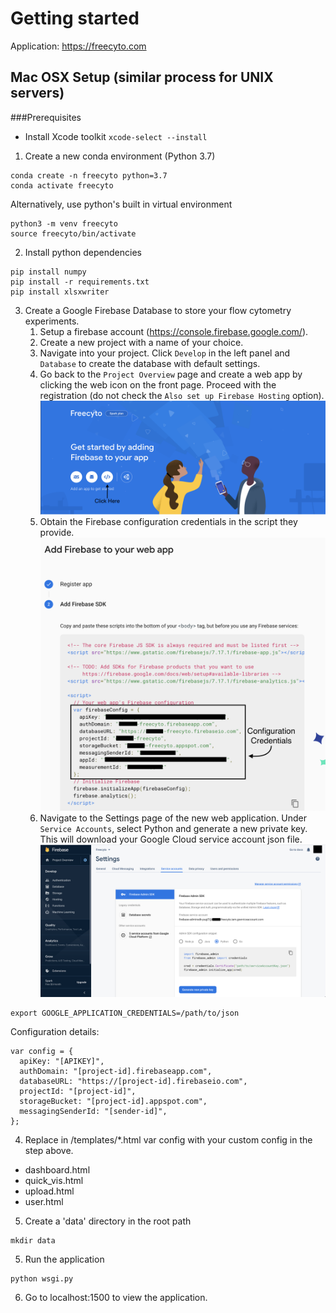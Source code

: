 # Getting started
Application: https://freecyto.com

## Mac OSX Setup (similar process for UNIX servers)

###Prerequisites
* Install Xcode toolkit
`xcode-select --install`

1. Create a new conda environment (Python 3.7)
```
conda create -n freecyto python=3.7
conda activate freecyto
```

Alternatively, use python's built in virtual environment
```
python3 -m venv freecyto
source freecyto/bin/activate
```

2. Install python dependencies
```
pip install numpy
pip install -r requirements.txt
pip install xlsxwriter
```

3. Create a Google Firebase Database to store your flow cytometry experiments.
	1. Setup a firebase account (https://console.firebase.google.com/).
	2. Create a new project with a name of your choice.
	3. Navigate into your project. Click `Develop` in the left panel and `Database` to create the database with default settings.
	4. Go back to the `Project Overview` page and create a web app by clicking the web icon on the front page. Proceed with the registration (do not check the `Also set up Firebase Hosting` option).
![alt text](./img/create_webapp.png "Create Web app")
	5. Obtain the Firebase configuration credentials in the script they provide.
![alt text](./img/get_credentials.png "Get Firestore Credentials")
	6. Navigate to the Settings page of the new web application. Under `Service Accounts`, select Python and generate a new private key. This will download your Google Cloud service account json file.
![alt text](./img/private_key.png "Get private key")
```
export GOOGLE_APPLICATION_CREDENTIALS=/path/to/json
```

Configuration details:
```
var config = {
  apiKey: "[APIKEY]",
  authDomain: "[project-id].firebaseapp.com",
  databaseURL: "https://[project-id].firebaseio.com",
  projectId: "[project-id]",
  storageBucket: "[project-id].appspot.com",
  messagingSenderId: "[sender-id]",
};
```

4. Replace in /templates/*.html var config with your custom config in the step above.
* dashboard.html
* quick_vis.html
* upload.html
* user.html

5. Create a 'data' directory in the root path
```
mkdir data
```

5. Run the application
```
python wsgi.py
```

6. Go to localhost:1500 to view the application.
